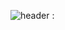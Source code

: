 ![header](https://capsule-render.vercel.app/api?type=waving&color=34E939&height=300&section=header&text=🍎🥬🥕🧅박준영의%20사이버%20텃밭🥑🥝🫑🥒&fontSize=50&fontColor=FBFCFC&animation=fadeIn)
:
